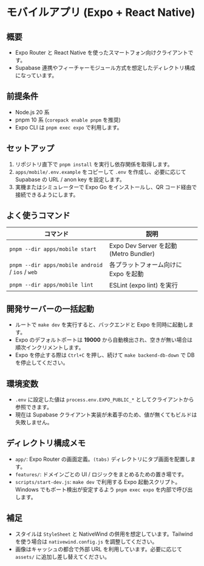 ﻿# モバイルアプリ (Expo + React Native)

## 概要

- Expo Router と React Native を使ったスマートフォン向けクライアントです。
- Supabase 連携やフィーチャーモジュール方式を想定したディレクトリ構成になっています。

## 前提条件

- Node.js 20 系
- pnpm 10 系 (`corepack enable pnpm` を推奨)
- Expo CLI は `pnpm exec expo` で利用します。

## セットアップ

1. リポジトリ直下で `pnpm install` を実行し依存関係を取得します。
2. `apps/mobile/.env.example` をコピーして `.env` を作成し、必要に応じて Supabase の URL / anon key を設定します。
3. 実機またはシミュレーターで Expo Go をインストールし、QR コード経由で接続できるようにします。

## よく使うコマンド

| コマンド                                         | 説明                                   |
| ------------------------------------------------ | -------------------------------------- |
| `pnpm --dir apps/mobile start`                   | Expo Dev Server を起動 (Metro Bundler) |
| `pnpm --dir apps/mobile android` / `ios` / `web` | 各プラットフォーム向けに Expo を起動   |
| `pnpm --dir apps/mobile lint`                    | ESLint (expo lint) を実行              |

## 開発サーバーの一括起動

- ルートで `make dev` を実行すると、バックエンドと Expo を同時に起動します。
- Expo のデフォルトポートは **19000** から自動検出され、空きが無い場合は順次インクリメントします。
- Expo を停止する際は `Ctrl+C` を押し、続けて `make backend-db-down` で DB を停止してください。

## 環境変数

- `.env` に設定した値は `process.env.EXPO_PUBLIC_*` としてクライアントから参照できます。
- 現在は Supabase クライアント実装が未着手のため、値が無くてもビルドは失敗しません。

## ディレクトリ構成メモ

- `app/`: Expo Router の画面定義。`(tabs)` ディレクトリにタブ画面を配置します。
- `features/`: ドメインごとの UI / ロジックをまとめるための置き場です。
- `scripts/start-dev.js`: `make dev` で利用する Expo 起動スクリプト。Windows でもポート検出が安定するよう `pnpm exec expo` を内部で呼び出します。

## 補足

- スタイルは `StyleSheet` と NativeWind の併用を想定しています。Tailwind を使う場合は `nativewind.config.js` を調整してください。
- 画像はキャッシュの都合で外部 URL を利用しています。必要に応じて `assets/` に追加し差し替えてください。
